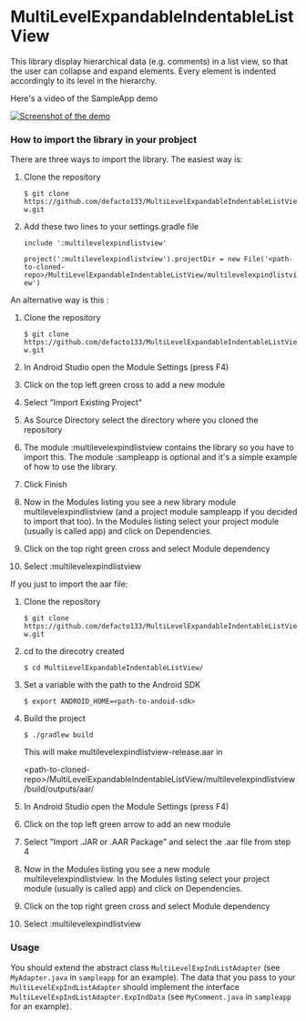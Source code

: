 # MultiLevelExpandableIndentableListView

This library display hierarchical data (e.g. comments) in a list view, so that the user can collapse and expand elements. Every element is indented accordingly to its level in the hierarchy.

Here's a video of the SampleApp demo

[![Screenshot of the demo](http://img.youtube.com/vi/vZoNEck1uJk/0.jpg)](http://youtu.be/vZoNEck1uJk)

### How to import the library in your probject

There are three ways to import the library. The easiest way is:

1. Clone the repository

   `$ git clone https://github.com/defacto133/MultiLevelExpandableIndentableListView.git`
   
2. Add these two lines to your settings.gradle file

   `include ':multilevelexpindlistview'`
   
   `project(':multilevelexpindlistview').projectDir = new File('<path-to-cloned-repo>/MultiLevelExpandableIndentableListView/multilevelexpindlistview')`

An alternative way is this :

1. Clone the repository

   `$ git clone https://github.com/defacto133/MultiLevelExpandableIndentableListView.git`

2. In Android Studio open the Module Settings (press F4)
3. Click on the top left green cross to add a new module
4. Select "Import Existing Project"
5. As Source Directory select the directory where you cloned the repository
6. The module :multilevelexpindlistview contains the library so you have to import this. The module :sampleapp is optional and it's a simple example of how to use the library.
7. Click Finish
8. Now in the Modules listing you see a new library module multilevelexpindlistview (and a project module sampleapp if you decided to import that too). In the Modules listing select your project module (usually is called app) and click on Dependencies.
9. Click on the top right green cross and select Module dependency
10. Select :multilevelexpindlistview

If you just to import the aar file:

1. Clone the repository

   `$ git clone https://github.com/defacto133/MultiLevelExpandableIndentableListView.git`

2. cd to the direcotry created

   `$ cd MultiLevelExpandableIndentableListView/`
   
3. Set a variable with the path to the Android SDK

   `$ export ANDROID_HOME=<path-to-andoid-sdk>`

4. Build the project

    `$ ./gradlew build`

    This will make multilevelexpindlistview-release.aar in
    
    \<path-to-cloned-repo\>/MultiLevelExpandableIndentableListView/multilevelexpindlistview/build/outputs/aar/

5. In Android Studio open the Module Settings (press F4)
6. Click on the top left green arrow to add an new module
7. Select "Import .JAR or .AAR Package" and select the .aar file from step 4
8. Now in the Modules listing you see a new module multilevelexpindlistview. In the Modules listing select your project module (usually is called app) and click on Dependencies.
9. Click on the top right green cross and select Module dependency
10. Select :multilevelexpindlistview

### Usage

You should extend the abstract class `MultiLevelExpIndListAdapter` (see `MyAdapter.java` in `sampleapp` for an example).
The data that you pass to your `MultiLevelExpIndListAdapter` should implement the interface `MultiLevelExpIndListAdapter.ExpIndData` (see `MyComment.java` in `sampleapp` for an example).
